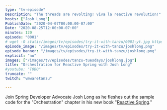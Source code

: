```yaml
---
type: "tv-episode"
Description: "The threads are revolting! viva la reactive revolution!"
hosts: ["Josh Long"]
PublishDate: "2020-04-07T00:00:00-07:00"
Date: "2020-08-25T12:00:00-07:00"
minutes: 120
episode: "0001"
# wget -O static/images/tv/episodes/try-it-with-tanzu/0001-yt.jpg https://img.youtube.com/vi/TODO/mqdefault.jpg
episode_image: "/images/tv/episodes/try-it-with-tanzu/joshlong.png"
episode_banner: "/images/tv/episodes/try-it-with-tanzu/joshlong.png"
explicit: "no"
images: ["/images/tv/episodes/tanzu-tuesdays/joshlong.jpg"]
title: "Orchestration for Reactive Spring with Josh Long"
#youtube: "TODO"
truncate: ""
twitch: "vmwaretanzu"

---
```


Join Spring Developer Advocate Josh Long as he fleshes out the sample code for the "Orchestration" chapter in his new book "[Reactive Spring](http://ReactiveSpring.io)."